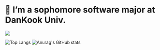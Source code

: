 # 🌱 I’m a sophomore software major at DanKook Univ.

<img src="https://img.shields.io/badge/react-20232a.svg?style=for-the-badge&logo=react&logoColor=61DAFB" />






![Top Langs](https://github-readme-stats.vercel.app/api/top-langs/?username=JihoLeec&layout=compact)
![Anurag's GitHub stats](https://github-readme-stats.vercel.app/api?username=JihoLeec&show_icons=true&theme=dark)

